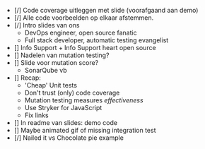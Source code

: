 - [/] Code coverage uitleggen met slide (voorafgaand aan demo)
- [/] Alle code voorbeelden op elkaar afstemmen.
- [/] Intro slides van ons
    * DevOps engineer, open source fanatic
    * Full stack developer, automatic testing evangelist 
- [] Info Support + Info Support heart open source
- [] Nadelen van mutation testing?
- [] Slide voor mutation score?
    * SonarQube vb
- [] Recap:
    * 'Cheap' Unit tests
    * Don't trust (only) code coverage
    * Mutation testing measures *effectiveness*
    * Use Stryker for JavaScript
    * Fix links
- [] In readme van slides: demo code
- [] Maybe animated gif of missing integration test
- [/] Nailed it vs Chocolate pie example

